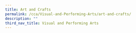```yaml
---
title: Art and Crafts
permalink: /cca/Visual-and-Performing-Arts/art-and-crafts/
description: ""
third_nav_title: Visual and Performing Arts
---
```

